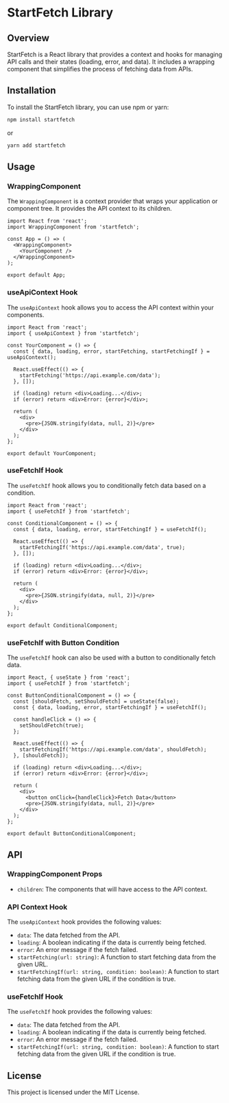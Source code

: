 # StartFetch Library

## Overview

StartFetch is a React library that provides a context and hooks for managing API calls and their states (loading, error, and data). It includes a wrapping component that simplifies the process of fetching data from APIs.

## Installation

To install the StartFetch library, you can use npm or yarn:

```bash
npm install startfetch
```

or

```bash
yarn add startfetch
```

## Usage

### WrappingComponent

The `WrappingComponent` is a context provider that wraps your application or component tree. It provides the API context to its children.

```tsx
import React from 'react';
import WrappingComponent from 'startfetch';

const App = () => (
  <WrappingComponent>
    <YourComponent />
  </WrappingComponent>
);

export default App;
```

### useApiContext Hook

The `useApiContext` hook allows you to access the API context within your components.

```tsx
import React from 'react';
import { useApiContext } from 'startfetch';

const YourComponent = () => {
  const { data, loading, error, startFetching, startFetchingIf } = useApiContext();

  React.useEffect(() => {
    startFetching('https://api.example.com/data');
  }, []);

  if (loading) return <div>Loading...</div>;
  if (error) return <div>Error: {error}</div>;

  return (
    <div>
      <pre>{JSON.stringify(data, null, 2)}</pre>
    </div>
  );
};

export default YourComponent;
```

### useFetchIf Hook

The `useFetchIf` hook allows you to conditionally fetch data based on a condition.

```tsx
import React from 'react';
import { useFetchIf } from 'startfetch';

const ConditionalComponent = () => {
  const { data, loading, error, startFetchingIf } = useFetchIf();

  React.useEffect(() => {
    startFetchingIf('https://api.example.com/data', true);
  }, []);

  if (loading) return <div>Loading...</div>;
  if (error) return <div>Error: {error}</div>;

  return (
    <div>
      <pre>{JSON.stringify(data, null, 2)}</pre>
    </div>
  );
};

export default ConditionalComponent;
```

### useFetchIf with Button Condition

The `useFetchIf` hook can also be used with a button to conditionally fetch data.

```tsx
import React, { useState } from 'react';
import { useFetchIf } from 'startfetch';

const ButtonConditionalComponent = () => {
  const [shouldFetch, setShouldFetch] = useState(false);
  const { data, loading, error, startFetchingIf } = useFetchIf();

  const handleClick = () => {
    setShouldFetch(true);
  };

  React.useEffect(() => {
    startFetchingIf('https://api.example.com/data', shouldFetch);
  }, [shouldFetch]);

  if (loading) return <div>Loading...</div>;
  if (error) return <div>Error: {error}</div>;

  return (
    <div>
      <button onClick={handleClick}>Fetch Data</button>
      <pre>{JSON.stringify(data, null, 2)}</pre>
    </div>
  );
};

export default ButtonConditionalComponent;
```

## API

### WrappingComponent Props

- `children`: The components that will have access to the API context.

### API Context Hook

The `useApiContext` hook provides the following values:

- `data`: The data fetched from the API.
- `loading`: A boolean indicating if the data is currently being fetched.
- `error`: An error message if the fetch failed.
- `startFetching(url: string)`: A function to start fetching data from the given URL.
- `startFetchingIf(url: string, condition: boolean)`: A function to start fetching data from the given URL if the condition is true.

### useFetchIf Hook

The `useFetchIf` hook provides the following values:

- `data`: The data fetched from the API.
- `loading`: A boolean indicating if the data is currently being fetched.
- `error`: An error message if the fetch failed.
- `startFetchingIf(url: string, condition: boolean)`: A function to start fetching data from the given URL if the condition is true.

## License

This project is licensed under the MIT License.